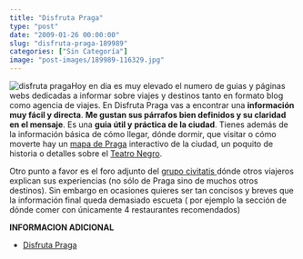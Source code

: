 ```yaml
---
title: "Disfruta Praga"
type: "post"
date: "2009-01-26 00:00:00"
slug: "disfruta-praga-189989"
categories: ["Sin Categoría"]
image: "post-images/189989-116329.jpg"
---
```


![disfruta praga](post-images/189989-116329.jpg "disfruta praga")Hoy en dia es muy elevado el numero de guias y páginas webs dedicadas a informar sobre viajes y destinos tanto en formato blog como agencia de viajes. En Disfruta Praga vas a encontrar una **información muy fácil y directa**. **Me gustan sus párrafos bien definidos y su claridad en el mensaje**. Es una **guia útil y [](/wp-content/uploads/2009/01/189989-116330.jpg)práctica de la ciudad**. Tienes además de la información básica de cómo llegar, dónde dormir, que visitar o cómo moverte hay un [mapa de Praga](http://www.disfrutapraga.com/mapa) interactivo de la ciudad, un poquito de historia o detalles sobre el [Teatro Negro](http://www.disfrutapraga.com/teatro-negro).

Otro punto a favor es el foro adjunto del [grupo civitatis ](http://www.civitatis.com/foro/)dónde otros viajeros explican sus experiencias (no sólo de Praga sino de muchos otros destinos). Sin embargo en ocasiones quieres ser tan concisos y breves que la información final queda demasiado escueta ( por ejemplo la sección de dónde comer con únicamente 4 restaurantes recomendados)

**INFORMACION ADICIONAL**

- [Disfruta Praga](http://www.disfrutapraga.com/)
